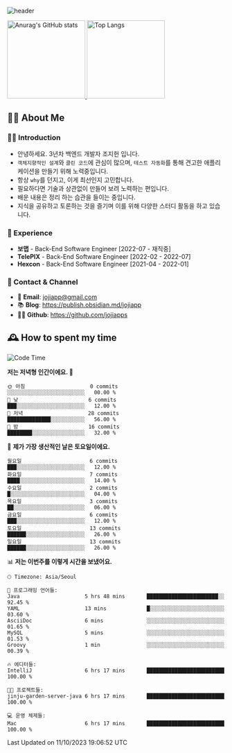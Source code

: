 ![header](https://capsule-render.vercel.app/api?type=transparent&fontColor=6b32af&height=200&text=Back-End%20Developer&fontSize=60)

<a href="#">
  <img height="180px" src="https://github-readme-stats.vercel.app/api?username=jojiapps&show_icons=true&theme=midnight-purple&locale=kr" alt="Anurag's GitHub stats"/>
</a>

<a href="#">
  <img height="180px" src="https://github-readme-stats.vercel.app/api/top-langs/?username=jojiapps&theme=midnight-purple&layout=compact&locale=kr" alt="Top Langs"/>
</a>

## 💁‍♂️ About Me

### 🙇‍♂️ Introduction

- 안녕하세요. 3년차 백엔드 개발자 조지헌 입니다.
- `객체지향적인 설계`와 `클린 코드`에 관심이 많으며, `테스트 자동화`를 통해 견고한 애플리케이션을 만들기 위해 노력중입니다.
- 항상 `why`를 던지고, 이게 최선인지 고민합니다.
- 필요하다면 기술과 상관없이 만들어 보려 노력하는 편입니다.
- 배운 내용은 정리 하는 습관을 들이는 중입니다.
- 지식을 공유하고 토론하는 것을 즐기며 이를 위해 다양한 스터디 활동을 하고 있습니다.

### 💼 Experience

- **보맵** - Back-End Software Engineer [2022-07 - 재직중]
- **TelePIX** - Back-End Software Engineer [2022-02 - 2022-07]
- **Hexcon** - Back-End Software Engineer [2021-04 - 2022-01]

### 🤝 Contact & Channel

- 📧 **Email**: jojiapp@gmail.com
- 📚 **Blog**: https://publish.obsidian.md/jojiapp
- 👨‍💻 **Github**: https://github.com/jojiapps

## 🕰 How to spent my time
<!--START_SECTION:waka-->
![Code Time](http://img.shields.io/badge/Code%20Time-586%20hrs%2023%20mins-blue)

**저는 저녁형 인간이에요. 🦉** 

```text
🌞 아침                     0 commits           ░░░░░░░░░░░░░░░░░░░░░░░░░   00.00 % 
🌆 낮　                     6 commits           ███░░░░░░░░░░░░░░░░░░░░░░   12.00 % 
🌃 저녁                     28 commits          ██████████████░░░░░░░░░░░   56.00 % 
🌙 밤　                     16 commits          ████████░░░░░░░░░░░░░░░░░   32.00 % 
```
📅 **제가 가장 생산적인 날은 토요일이에요.** 

```text
월요일                      6 commits           ███░░░░░░░░░░░░░░░░░░░░░░   12.00 % 
화요일                      7 commits           ████░░░░░░░░░░░░░░░░░░░░░   14.00 % 
수요일                      2 commits           █░░░░░░░░░░░░░░░░░░░░░░░░   04.00 % 
목요일                      3 commits           ██░░░░░░░░░░░░░░░░░░░░░░░   06.00 % 
금요일                      6 commits           ███░░░░░░░░░░░░░░░░░░░░░░   12.00 % 
토요일                      13 commits          ██████░░░░░░░░░░░░░░░░░░░   26.00 % 
일요일                      13 commits          ██████░░░░░░░░░░░░░░░░░░░   26.00 % 
```


📊 **저는 이번주를 이렇게 시간을 보냈어요.** 

```text
🕑︎ Timezone: Asia/Seoul

💬 프로그래밍 언어들: 
Java                     5 hrs 48 mins       ███████████████████████░░   92.45 % 
YAML                     13 mins             █░░░░░░░░░░░░░░░░░░░░░░░░   03.60 % 
AsciiDoc                 6 mins              ░░░░░░░░░░░░░░░░░░░░░░░░░   01.65 % 
MySQL                    5 mins              ░░░░░░░░░░░░░░░░░░░░░░░░░   01.53 % 
Groovy                   1 min               ░░░░░░░░░░░░░░░░░░░░░░░░░   00.39 % 

🔥 에디터들: 
IntelliJ                 6 hrs 17 mins       █████████████████████████   100.00 % 

🐱‍💻 프로젝트들: 
jinju-garden-server-java 6 hrs 17 mins       █████████████████████████   100.00 % 

💻 운영 체제들: 
Mac                      6 hrs 17 mins       █████████████████████████   100.00 % 
```


 Last Updated on 11/10/2023 19:06:52 UTC
<!--END_SECTION:waka-->
